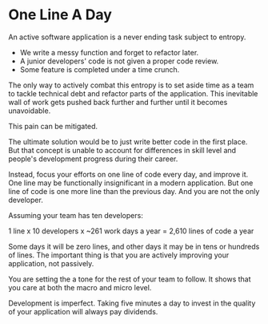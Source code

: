 # One Line A Day

An active software application is a never ending task subject to entropy.

- We write a messy function and forget to refactor later.
- A junior developers' code is not given a proper code review.
- Some feature is completed under a time crunch.

The only way to actively combat this entropy is to set aside time as a team to tackle technical debt and refactor parts of the application. This inevitable wall of work gets pushed back further and further until it becomes unavoidable.

This pain can be mitigated.

The ultimate solution would be to just write better code in the first place. But that concept is unable to account for differences in skill level and people's development progress during their career.

Instead, focus your efforts on one line of code every day, and improve it. One line may be functionally insignificant in a modern application. But one line of code is one more line than the previous day. And you are not the only developer.

Assuming your team has ten developers:

1 line x 10 developers x ~261 work days a year = 2,610 lines of code a year

Some days it will be zero lines, and other days it may be in tens or hundreds of lines. The important thing is that you are actively improving your application, not passively.

You are setting the a tone for the rest of your team to follow. It shows that you care at both the macro and micro level.

Development is imperfect. Taking five minutes a day to invest in the quality of your application will always pay dividends.
